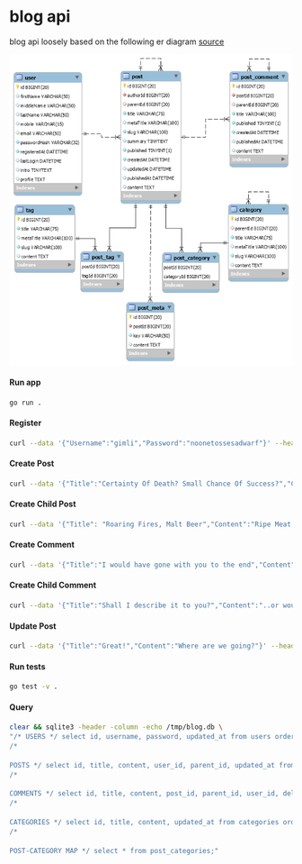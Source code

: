 # blog api

blog api loosely based on the following er diagram [source](https://mysql.tutorials24x7.com/blog/guide-to-design-a-database-for-blog-management-in-mysql)

[![er diagram](er.png)](https://mysql.tutorials24x7.com/blog/guide-to-design-a-database-for-blog-management-in-mysql)


#### Run app
```sh
go run .
```

#### Register
```sh
curl --data '{"Username":"gimli","Password":"noonetossesadwarf"}' --header "Content-Type: application/json" --request POST --write-out "\n" localhost:8080/register
```

#### Create Post
```sh
curl --data '{"Title":"Certainty Of Death? Small Chance Of Success?","Content":"What Are We Waitin'' For?","Categories":["Literature", "Cinema"]}' --header "Content-Type: application/json" --request POST --user gimli:noonetossesadwarf --write-out "\n" localhost:8080/post
```

#### Create Child Post
```sh
curl --data '{"Title": "Roaring Fires, Malt Beer","Content":"Ripe Meat Off The Bone!","Categories":["Literature"]}' --header "Content-Type: application/json" --request POST --user gimli:noonetossesadwarf --write-out "\n" localhost:8080/post/3
```

#### Create Comment
```sh
curl --data '{"Title":"I would have gone with you to the end","Content":"Into the very fires of Mordor"}' --header "Content-Type: application/json" --request POST --user gimli:noonetossesadwarf --write-out "\n" localhost:8080/post/1/comment
```

#### Create Child Comment
```sh
curl --data '{"Title":"Shall I describe it to you?","Content":"..or would you like me to find you a box?"}' --header "Content-Type: application/json" --request POST --user gimli:noonetossesadwarf --write-out "\n" localhost:8080/comment/1
```

#### Update Post
```sh
curl --data '{"Title":"Great!","Content":"Where are we going?"}' --header "Content-Type: application/json" --request PATCH --user gimli:noonetossesadwarf --write-out "\n" localhost:8080/post/3
```

#### Run tests
```sh
go test -v .
```


#### Query

```sh
clear && sqlite3 -header -column -echo /tmp/blog.db \
"/* USERS */ select id, username, password, updated_at from users order by updated_at desc; \
/* 

POSTS */ select id, title, content, user_id, parent_id, updated_at from posts order by updated_at desc; \
/* 

COMMENTS */ select id, title, content, post_id, parent_id, user_id, deleted_at, updated_at from comments order by updated_at desc; \
/* 

CATEGORIES */ select id, title, content, updated_at from categories order by updated_at desc; \
/* 

POST-CATEGORY MAP */ select * from post_categories;"
```
